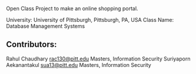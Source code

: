 Open Class Project to make an online shopping portal.

University: University of Pittsburgh, Pittsburgh, PA, USA
Class Name: Database Management Systems

Contributors:
-----------------

Rahul Chaudhary				rac130@pitt.edu		Masters, Information Security
Suriyaporn Aekanantakul		sua13@pitt.edu		Masters, Information Security